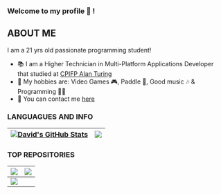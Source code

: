 ### Welcome to my profile 👋 !

## ABOUT ME

I am a 21 yrs old passionate programming student!
- 📚 I am a Higher Technician in Multi-Platform Applications Developer that studied at [CPIFP Alan Turing](https://github.com/CPIFPAlanTuring)
- 👾 My hobbies are: Video Games 🎮, Paddle 🎾, Good music 🎶 & Programming 👨‍💻
- 💬 You can contact me [here](mailto:antunezdavid2003@gmail.com)

<!--
**DavidAntunezPerez/DavidAntunezPerez** is a ✨ _special_ ✨ repository because its `README.md` (this file) appears on your GitHub profile.

Here are some ideas to get you started:

- 🔭 I’m currently working on ...
- 🌱 I’m currently learning ...
- 👯 I’m looking to collaborate on ...
- 🤔 I’m looking for help with ...
- 💬 Ask me about ...
- 📫 How to reach me: ...
- 😄 Pronouns: ...
- ⚡ Fun fact: ...
-->
### LANGUAGUES AND INFO

| <a href="https://github.com/DavidAntunezPerez/"><img align="center" src="https://github-readme-stats.vercel.app/api?username=DavidAntunezPerez&show_icons=true&include_all_commits=true&theme=transparent&hide_border=true" alt="David's GitHub Stats" /></a> | <a href="https://github.com/DavidAntunezPerez"><img align="center" src="https://github-readme-stats.vercel.app/api/top-langs/?username=DavidAntunezPerez&layout=compact&theme=transparent&hide_border=true" /></a> |
| ------------- | ------------- |

### TOP REPOSITORIES

| <a href="https://github.com/DavidAntunezPerez/RestaurAPP_Android"><img align="center" src="https://github-readme-stats.vercel.app/api/pin?username=DavidAntunezPerez&repo=restaurapp_android&theme=transparent&hide_border=true" /> </a> | <a href="https://github.com/DavidAntunezPerez/programmed-polls-backend-rest-api"><img align="center" src="https://github-readme-stats.vercel.app/api/pin?username=DavidAntunezPerez&repo=programmed-polls-backend-rest-api&theme=transparent&hide_border=true" /> </a> |
| ------------- | ------------- |
| <a href="https://github.com/DavidAntunezPerez/TheSCPFoundation-CRUD"><img align="center" src="https://github-readme-stats.vercel.app/api/pin/?username=DavidAntunezPerez&repo=TheSCPFoundation-CRUD&theme=transparent&hide_border=true" /></a> |
